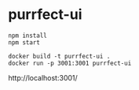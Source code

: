 # purrfect-ui

    npm install
    npm start

    docker build -t purrfect-ui .   
    docker run -p 3001:3001 purrfect-ui

http://localhost:3001/